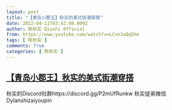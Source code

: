 ```yaml
---
layout: post
title: "【青岛小郡王】秋实的美式街潮穿搭"
date: 2022-04-11T03:42:08.000Z
author: 陈秋实 Qiushi Official
from: https://www.youtube.com/watch?v=LCvn3aQq5ho
tags: [ 陈秋实 ]
comments: True
categories: [ 陈秋实 ]
---
```

<!--1649648528000-->
[【青岛小郡王】秋实的美式街潮穿搭](https://www.youtube.com/watch?v=LCvn3aQq5ho)
------

<div>
秋实的Discord社群https://discord.gg/P2mUfRunkw    秋实徒弟微信Dylanshizaiyoupin
</div>

